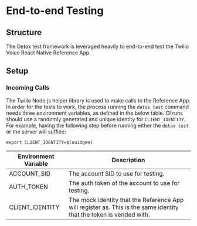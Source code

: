 # End-to-end Testing

## Structure
The Detox test framework is leveraged heavily to end-to-end test the Twilio Voice React Native Reference App.

## Setup

### Incoming Calls
The Twilio Node.js helper library is used to make calls to the Reference App. In order for the tests to work, the process running the `detox test` command needs three environment variables, as defined in the below table. CI runs should use a randomly generated and unique identity for `CLIENT_IDENTITY`. For example, having the following step before running either the `detox test` or the server will suffice:

```shell
export CLIENT_IDENTITY=$(uuidgen)
```

| Environment Variable | Description |
| - | - |
| ACCOUNT_SID | The account SID to use for testing. |
| AUTH_TOKEN | The auth token of the account to use for testing. |
| CLIENT_IDENTITY | The mock identity that the Reference App will register as. This is the same identity that the token is vended with. |
